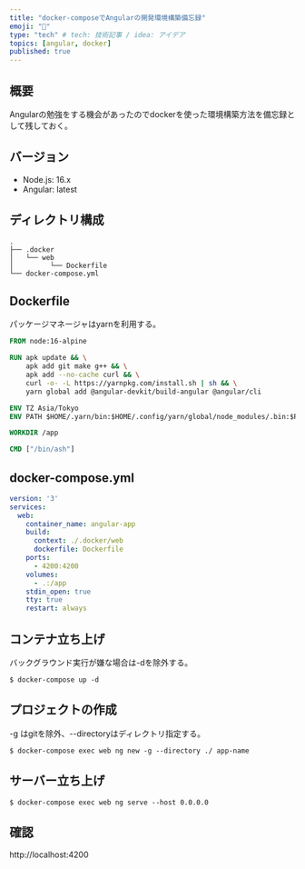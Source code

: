 ```yaml
---
title: "docker-composeでAngularの開発環境構築備忘録"
emoji: "🐣"
type: "tech" # tech: 技術記事 / idea: アイデア
topics: [angular, docker]
published: true
---
```


## 概要
Angularの勉強をする機会があったのでdockerを使った環境構築方法を備忘録として残しておく。

## バージョン
- Node.js: 16.x
- Angular: latest

## ディレクトリ構成
```
.
├── .docker
│   └── web
│         └── Dockerfile
└── docker-compose.yml
```

## Dockerfile
パッケージマネージャはyarnを利用する。
```Dockerfile
FROM node:16-alpine

RUN apk update && \
    apk add git make g++ && \
    apk add --no-cache curl && \
    curl -o- -L https://yarnpkg.com/install.sh | sh && \
    yarn global add @angular-devkit/build-angular @angular/cli

ENV TZ Asia/Tokyo
ENV PATH $HOME/.yarn/bin:$HOME/.config/yarn/global/node_modules/.bin:$PATH

WORKDIR /app

CMD ["/bin/ash"]
```

## docker-compose.yml
```yml
version: '3'
services:
  web:
    container_name: angular-app
    build:
      context: ./.docker/web
      dockerfile: Dockerfile
    ports:
      - 4200:4200
    volumes:
      - .:/app
    stdin_open: true
    tty: true
    restart: always
```

## コンテナ立ち上げ
バックグラウンド実行が嫌な場合は-dを除外する。
```
$ docker-compose up -d
```

## プロジェクトの作成
-g はgitを除外、--directoryはディレクトリ指定する。
```
$ docker-compose exec web ng new -g --directory ./ app-name
```

## サーバー立ち上げ
```
$ docker-compose exec web ng serve --host 0.0.0.0
```

## 確認
http://localhost:4200